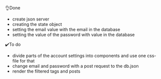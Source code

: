 👌Done 

- create json server 
-  creating the state object 
- setting the email value with the email in the database 
- setting the value of the password with value in the database 

✔️To do 

- divide  parts of the account settings into components and use one css-file for that 
- change email and password with a post request to the db.json 
- render the filtered tags and posts  

 

 


